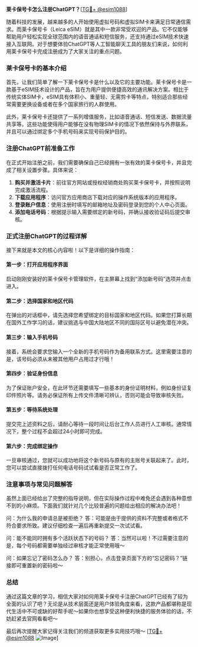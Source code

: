 **莱卡保号卡怎么注册ChatGPT？**[[TG💪+ @esim1088](https://t.me/s/esim1088)]

随着科技的发展，越来越多的人开始使用虚拟号码和虚拟SIM卡来满足日常通信需求。而莱卡保号卡（Leica eSIM）就是其中一款非常受欢迎的产品。它不仅能够帮助用户轻松实现全球范围内的语音通话和短信服务，还支持通过eSIM技术快速接入互联网。对于想要体验ChatGPT等人工智能聊天工具的朋友们来说，如何利用莱卡保号卡完成注册成为了大家关注的重点问题。

### 莱卡保号卡的基本介绍

首先，让我们简单了解一下莱卡保号卡是什么以及它的主要功能。莱卡保号卡是一款基于eSIM技术设计的产品，旨在为用户提供便捷高效的通讯解决方案。相比于传统实体SIM卡，eSIM具有体积小、重量轻、无需剪卡等特点，特别适合那些经常需要更换设备或者在多个国家旅行的人群使用。

此外，莱卡保号卡还提供了一系列增值服务，比如语音通话、短信发送、数据流量共享等。这些功能使得用户能够在没有物理SIM卡的情况下依然保持与外界联系，并且可以通过绑定多个手机号码来实现号码保护目的。

### 注册ChatGPT前准备工作

在正式开始注册之前，我们需要确保自己已经拥有一张有效的莱卡保号卡，并且完成了相关设置步骤。具体来说：

1. **购买并激活卡片**：前往官方网站或授权经销商处购买莱卡保号卡，并按照说明完成激活流程。
2. **下载应用程序**：访问官方应用商店下载对应的操作系统版本的应用程序。
3. **登录账户信息**：使用注册时填写的邮箱地址及密码登录到您的个人中心页面。
4. **添加电话号码**：根据提示输入需要绑定的新号码，并确认接收验证码后提交审核。

### 正式注册ChatGPT的过程详解

接下来就是本文的核心内容啦！以下是详细的操作指南：

#### 第一步：打开应用程序界面
启动刚刚安装好的莱卡保号卡管理软件，在主屏幕上找到“添加新号码”选项并点击进入。

#### 第二步：选择国家和地区代码
在弹出的对话框中，请先选择您希望绑定的目标国家和地区代码。如果您打算长期在国外工作学习的话，建议挑选与中国大陆地区不同的国际区号以避免潜在冲突。

#### 第三步：输入手机号码
接着，系统会要求您输入一个全新的手机号码作为备用联系方式。这里需要注意的是，该号码必须从未被其他用户占用过才行哦！

#### 第四步：验证身份信息
为了保证账户安全，在此环节还需要填写一些基本的身份证明材料，例如身份证复印件照片等。请务必保证所有上传文件清晰可辨认，否则可能会导致审核失败。

#### 第五步：等待系统处理
提交完上述资料之后，请耐心等待一段时间让后台工作人员进行人工审核。通常情况下，整个过程不会超过24小时即可完成。

#### 第六步：完成绑定操作
一旦审核通过，您就可以成功地将这个新号码与原有的主账号关联起来了。此时，您可以尝试直接拨打任何电话号码试试看是否正常工作了。

### 注意事项与常见问题解答

虽然上面已经给出了完整的指导说明，但在实际操作过程中难免还会遇到各种意想不到的小麻烦。下面我们就针对几个比较普遍的问题给出相应的解决办法吧！

问：为什么我的申请总是被拒绝？
答：可能是由于提供的资料不完整或者格式不符合要求所致。建议仔细检查一遍后再重新提交一次试试看。

问：能不能同时拥有多个活跃状态下的号码？
答：当然可以啦！不过需要注意的是，每个号码都需要单独经过审核才能正常使用哦～

问：如果忘记了密码怎么办？
答：别担心，点击登录页面下方的“忘记密码？”链接即可重置新的密码啦～

### 总结

通过这篇文章的学习，相信大家对如何用莱卡保号卡注册ChatGPT已经有了较为全面的认识了吧？无论是从技术层面还是用户体验角度来看，这款产品都堪称是现代生活中不可或缺的好帮手呢～如果你也想享受这种便利快捷的服务体验的话，不妨赶紧去官网看看吧～

最后再次提醒大家记得关注我们的频道获取更多实用技巧哦～ [[TG💪+ @esim1088](https://t.me/s/esim1088) ![Image](https://i.postimg.cc/4NQfJmqS/Snipaste-2025-05-13-00-14-12.png)]